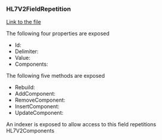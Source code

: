 ### HL7V2FieldRepetition

[Link to the file](/api/ExpressionEvaluatorForDotNet.HL7V2FieldRepetition.html)

The following four properties are exposed

- Id:
- Delimiter:
- Value:
- Components:

The following five methods are exposed

- Rebuild:
- AddComponent:
- RemoveComponent:
- InsertComponent:
- UpdateComponent:

An indexer is exposed to allow access to this field repetitions HL7V2Components
